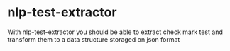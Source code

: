 # nlp-test-extractor
With nlp-test-extractor you should be able to extract check mark test and transform them to a data structure storaged on json format
